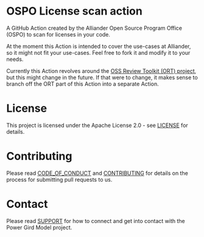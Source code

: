 <!--
SPDX-FileCopyrightText: 2022 Contributors to the License scan action project <OSPO@alliander.com>

SPDX-License-Identifier: Apache-2.0
-->

# OSPO License scan action

A GitHub Action created by the Alliander Open Source Program Office (OSPO) to scan for licenses in your code.

At the moment this Action is intended to cover the use-cases at Alliander, so it might not fit your use-cases.
Feel free to fork it and modify it to your needs.

Currently this Action revolves around the [OSS Review Toolkit (ORT) project](https://oss-review-toolkit.org/), but this might change in the future.
If that were to change, it makes sense to branch off the ORT part of this Action into a separate Action.

# License
This project is licensed under the Apache License 2.0 - see [LICENSE](LICENSE) for details.

# Contributing
Please read [CODE_OF_CONDUCT](CODE_OF_CONDUCT.md) and [CONTRIBUTING](CONTRIBUTING.md) for details on the process 
for submitting pull requests to us.

# Contact
Please read [SUPPORT](SUPPORT.md) for how to connect and get into contact with the Power Gird Model project.
